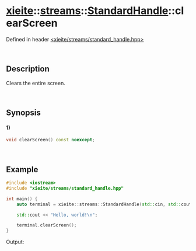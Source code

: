 # [xieite](../../../../../xieite.md)\:\:[streams](../../../../../streams.md)\:\:[StandardHandle](../../../standard_handle.md)\:\:clearScreen
Defined in header [<xieite/streams/standard_handle.hpp>](../../../../../../include/xieite/streams/standard_handle.hpp)

&nbsp;

## Description
Clears the entire screen.

&nbsp;

## Synopsis
#### 1)
```cpp
void clearScreen() const noexcept;
```

&nbsp;

## Example
```cpp
#include <iostream>
#include "xieite/streams/standard_handle.hpp"

int main() {
    auto terminal = xieite::streams::StandardHandle(std::cin, std::cout);

    std::cout << "Hello, world!\n";

    terminal.clearScreen();
}
```
Output:
```
```
